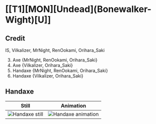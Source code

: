 # [\[T1\]\[MON\]\[Undead\]\(Bonewalker-Wight\)\[U\]]

## Credit

IS, Vilkalizer, MrNight, RenOokami, Orihara_Saki

3. Axe {MrNight, RenOokami, Orihara_Saki}
3. Axe {Vilkalizer, Orihara_Saki}
4. Handaxe {MrNight, RenOokami, Orihara_Saki}
4. Handaxe {Vilkalizer, Orihara_Saki}
	
## Handaxe

| Still | Animation |
| :---: | :-------: |
| ![Handaxe still](./Handaxe_000.png) | ![Handaxe animation](./Handaxe.gif) |
